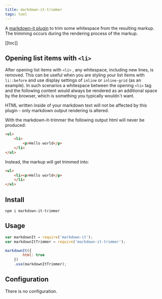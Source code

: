 ```yaml
---
title: markdown-it-trimmer
tags: tool
---
```


A [markdown-it plugin](https://www.npmjs.com/package/markdown-it-trimmer) to trim some whitespace from the resulting markup. The trimming occurs during the rendering process of the markup.

[[toc]]

## Opening list items with `<li>`

After opening list items with `<li>` , any whitespace, including new lines, is removed. This can be useful when you are styling your list items with `li::before` and use display settings of `inline` or `inline-grid` (as an example). In such scenarios a whitespace between the opening `<li>` tag and the following content would always be rendered as an additional space by the browser, which is something you typically wouldn´t want.

HTML written inside of your markdown text will not be affected by this plugin - only markdown output rendering is altered.

With the markdown-it-trimmer the following output html will never be produced:

```html
<ul>
    <li>
        <p>Hello world</p>
    </li>
</ul>
```

Instead, the markup will get trimmed into:

```html
<ul>
    <li><p>Hello world</p>
    </li>
</ul>
```

## Install

```shell
npm i markdown-it-trimmer
```

## Usage

```js
var markdownIt = require('markdown-it');
var markdownItTrimmer = require('markdown-it-trimmer');

markdownIt({
        html: true
    })
    .use(markdownItTrimmer);
```

## Configuration

There is no configuration.
